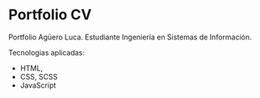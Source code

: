 # Portfolio CV

Portfolio Agüero Luca.
Estudiante Ingeniería en Sistemas de Información.

Tecnologias aplicadas:
  - HTML, 
  - CSS, SCSS
  - JavaScript
